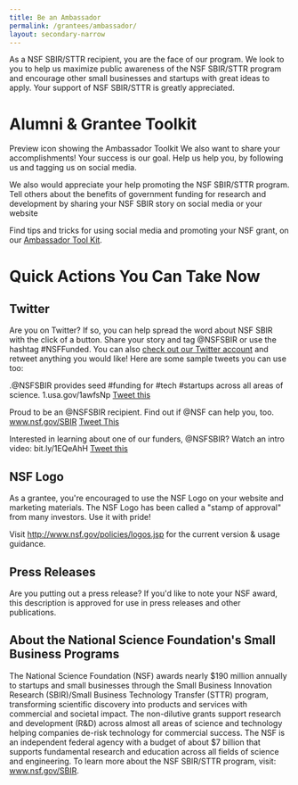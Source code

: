 ```yaml
---
title: Be an Ambassador
permalink: /grantees/ambassador/
layout: secondary-narrow
---
```


As a NSF SBIR/STTR recipient, you are the face of our program. We look to you to help us maximize public awareness of the NSF SBIR/STTR program and encourage other small businesses and startups with great ideas to apply. Your support of NSF SBIR/STTR is greatly appreciated.

# Alumni & Grantee Toolkit

Preview icon showing the Ambassador Toolkit We also want to share your accomplishments! Your success is our goal. Help us help you, by following us and tagging us on social media.

We also would appreciate your help promoting the NSF SBIR/STTR program. Tell others about the benefits of government funding for research and development by sharing your NSF SBIR story on social media or your website

Find tips and tricks for using social media and promoting your NSF grant, on our [Ambassador Tool Kit](/files/NSF_SBIR_Ambassador_Toolkit.pdf).

# Quick Actions You Can Take Now

## Twitter
Are you on Twitter? If so, you can help spread the word about NSF SBIR with the click of a button. Share your story and tag @NSFSBIR or use the hashtag #NSFFunded. You can also [check out our Twitter account](https://twitter.com/NSFSBIR) and retweet anything you would like! 
Here are some sample tweets you can use too:

.@NSFSBIR provides seed #funding for #tech #startups across all areas of science. 1.usa.gov/1awfsNp 
[Tweet this](http://twitter.com/home/?status=.@NSFInnovateSBIR%20provides%20seed%20funding%20for%20science%20and%20technology%20%23startups%20(like%20us!)%201.usa.gov/1awfsNp)

Proud to be an @NSFSBIR recipient. Find out if @NSF can help you, too. www.nsf.gov/SBIR 
[Tweet This](http://twitter.com/home/?status=Proud%20to%20be%20an%20@NSFInnovateSBIR%20recipient.%20Find%20out%20if%20@NSF%20can%20help%20you,%20too.%201.usa.gov/1EiFhg4) 

Interested in learning about one of our funders, @NSFSBIR? Watch an intro video: bit.ly/1EQeAhH 
[Tweet this](http://twitter.com/home/?status=Interested%20in%20learning%20about%20one%20of%20our%20funders,%20@NSFInnovateSBIR?%20(Video):%20bit.ly/1EQeAhH) 

## NSF Logo

As a grantee, you're encouraged to use the NSF Logo on your website and marketing materials. The NSF Logo has been called a "stamp of approval" from many investors. Use it with pride!

Visit http://www.nsf.gov/policies/logos.jsp for the current version & usage guidance.

## Press Releases
Are you putting out a press release? If you'd like to note your NSF award, this description is approved for use in press releases and other publications.

## About the National Science Foundation's Small Business Programs
The National Science Foundation (NSF) awards nearly $190 million annually to startups and small businesses through the Small Business Innovation Research (SBIR)/Small Business Technology Transfer (STTR) program, transforming scientific discovery into products and services with commercial and societal impact. The non-dilutive grants support research and development (R&D) across almost all areas of science and technology helping companies de-risk technology for commercial success. The NSF is an independent federal agency with a budget of about $7 billion that supports fundamental research and education across all fields of science and engineering. To learn more about the NSF SBIR/STTR program, visit: www.nsf.gov/SBIR.

